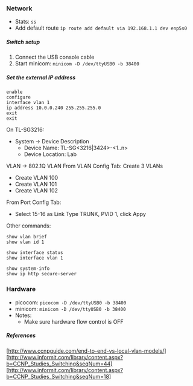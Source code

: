 
### Network

- Stats: `ss`
- Add default route `ip route add default via 192.168.1.1 dev enp5s0`


##### Switch setup

1. Connect the USB console cable
2. Start minicom: `minicom -D /dev/ttyUSB0 -b 38400`

##### Set the external IP address
```
enable
configure
interface vlan 1
ip address 10.0.0.240 255.255.255.0
exit
exit
```

On TL-SG3216:
- System -> Device Description
  - Device Name: TL-SG<3216|3424>-<1..n>
  - Device Location: Lab

VLAN -> 802.1Q VLAN
From VLAN Config Tab:
Create 3 VLANs
- Create VLAN 100
- Create VLAN 101
- Create VLAN 102

From Port Config Tab:
- Select 15-16 as Link Type TRUNK, PVID 1, click Appy

Other commands:
```
show vlan brief
show vlan id 1

show interface status 
show interface vlan 1             

show system-info
show ip http secure-server
```

### Hardware
- picocom:  `picocom -D /dev/ttyUSB0 -b 38400`  
- minicom:  `minicom -D /dev/ttyUSB0 -b 38400`
- Notes:
    - Make sure hardware flow control is OFF


##### References

[http://www.ccnpguide.com/end-to-end-vs-local-vlan-models/]
[http://www.informit.com/library/content.aspx?b=CCNP_Studies_Switching&seqNum=44]
[http://www.informit.com/library/content.aspx?b=CCNP_Studies_Switching&seqNum=18]
